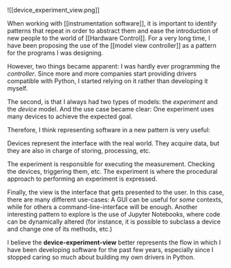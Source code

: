 ![[device_experiment_view.png]]

When working with [[instrumentation software]], it is important to identify patterns that repeat in order to abstract them and ease the introduction of new people to the world of [[Hardware Control]]. For a very long time, I have been proposing the use of the [[model view controller]] as a pattern for the programs I was designing. 

However, two things became apparent: I was hardly ever programming the *controller*. Since more and more companies start providing drivers compatible with Python, I started relying on it rather than developing it myself. 

The second, is that I always had two types of models: the *experiment* and the *device* model. And the use case became clear: One experiment uses many devices to achieve the expected goal. 

Therefore, I think representing software in a new pattern is very useful: 

Devices represent the interface with the real world. They acquire data, but they are also in charge of storing, processing, etc. 

The experiment is responsible for executing the measurement. Checking the devices, triggering them, etc. The experiment is where the procedural approach to performing an experiment is expressed. 

Finally, the view is the interface that gets presented to the user. In this case, there are many different use-cases: A GUI can be useful for *some* contexts, while for others a command-line-interface will be enough. Another interesting pattern to explore is the use of Jupyter Notebooks, where code can be dynamically altered (for instance, it is possible to subclass a device and change one of its methods, etc.)

I believe the **device-experiment-view** better represents the flow in which I have been developing software for the past few years, especially since I stopped caring so much about building my own drivers in Python. 